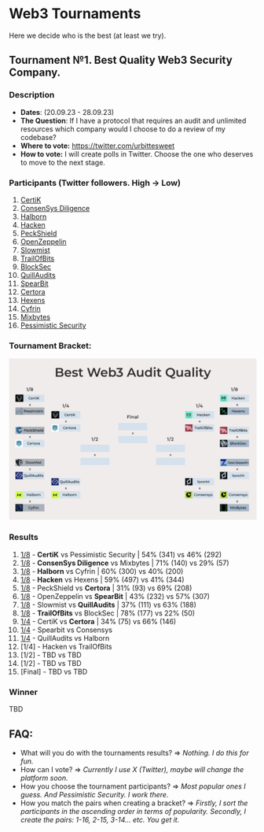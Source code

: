 # Web3 Tournaments
Here we decide who is the best (at least we try).

## Tournament №1. Best Quality Web3 Security Company.
### Description
* **Dates**: (20.09.23 - 28.09.23)
* **The Question**: If I have a protocol that requires an audit and unlimited resources which company would I choose to do a review of my codebase?
* **Where to vote:** https://twitter.com/urbittesweet
* **How to vote:** I will create polls in Twitter. Choose the one who deserves to move to the next stage.
### Participants (Twitter followers. High -> Low)
1. [CertiK](https://www.certik.com/)
2. [ConsenSys Diligence](https://consensys.io/diligence/)
3. [Halborn](https://www.halborn.com/)
4. [Hacken](https://hacken.io/)
5. [PeckShield](https://peckshield.com/)
6. [OpenZeppelin](https://www.openzeppelin.com/)
7. [Slowmist](https://www.slowmist.com/)
8. [TrailOfBits](https://www.trailofbits.com/)
9. [BlockSec](https://blocksec.com/)
10. [QuillAudits](https://www.quillaudits.com/smart-contract-audit)
11. [SpearBit](https://spearbit.com/)
12. [Certora](https://www.certora.com/)
13. [Hexens](https://hexens.io/)
14. [Cyfrin](https://www.cyfrin.io/)
15. [Mixbytes](https://mixbytes.io/)
16. [Pessimistic Security](https://pessimistic.io/)
### Tournament Bracket:
![Bracket](https://github.com/ndkirillov/web3-tournaments/blob/main/Quality_Tournament_(1:4).png)
### Results
1. [1/8](https://twitter.com/urbittesweet/status/1704148756386488532) - **CertiK** vs Pessimistic Security | 54% (341) vs 46% (292)
2. [1/8](https://twitter.com/urbittesweet/status/1704461903248904606) - **ConsenSys Diligence** vs Mixbytes | 71% (140) vs 29% (57)
3. [1/8](https://twitter.com/urbittesweet/status/1704561803605221856) - **Halborn** vs Cyfrin | 60% (300) vs 40% (200)
4. [1/8](https://twitter.com/urbittesweet/status/1704782231288328416) - **Hacken** vs Hexens | 59% (497) vs 41% (344)
5. [1/8](https://twitter.com/urbittesweet/status/1704927174099128463) - PeckShield vs **Certora** | 31% (93) vs 69% (208) 
6. [1/8](https://twitter.com/urbittesweet/status/1705148885583208585) - OpenZeppelin vs **SpearBit** | 43% (232) vs 57% (307)
7. [1/8](https://twitter.com/urbittesweet/status/1705240397562159193) - Slowmist vs **QuillAudits** | 37% (111) vs 63% (188)
8. [1/8](https://twitter.com/urbittesweet/status/1705508996403142931) - **TrailOfBits** vs BlockSec | 78% (177) vs 22% (50)
9. [1/4](https://twitter.com/urbittesweet/status/1706266277205942743) - CertiK vs **Certora** | 34% (75) vs 66% (146)
10. [1/4](https://twitter.com/urbittesweet/status/1706362679357517869) - Spearbit vs Consensys
11. [1/4](https://twitter.com/urbittesweet/status/1706654957506555970) - QuillAudits vs Halborn
12. [1/4] - Hacken vs TrailOfBits
13. [1/2] - TBD vs TBD
14. [1/2] - TBD vs TBD
15. [Final] - TBD vs TBD
### Winner
TBD

## FAQ:
* What will you do with the tournaments results? => _Nothing. I do this for fun._
* How can I vote? => _Currently I use X (Twitter), maybe will change the platform soon._
* How you choose the tournament participants? => _Most popular ones I guess. And Pessimistic Security. I work there._
* How you match the pairs when creating a bracket? => _Firstly, I sort the participants in the ascending order in terms of popularity. Secondly, I create the pairs: 1-16, 2-15, 3-14... etc. You get it._

